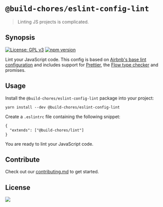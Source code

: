 # `@build-chores/eslint-config-lint`

> Linting JS projects is complicated.

## Synopsis

[![License: GPL v3](https://img.shields.io/badge/License-GPL%20v3-blue.svg)](https://www.gnu.org/licenses/gpl-3.0) [![npm version](https://img.shields.io/npm/v/@build-chores/eslint-config-lint.svg?style=flat)](https://www.npmjs.com/package/@build-chores/eslint-config-lint)

Lint your JavaScript code. This config is based on [Airbnb's base lint configuration](https://github.com/airbnb/javascript/tree/master/packages/eslint-config-airbnb-base) and includes support for [Prettier](https://prettier.io/), the [Flow type checker](https://flow.org/) and promises.

## Usage

Install the `@build-chores/eslint-config-lint` package into your project:

```
yarn install --dev @build-chores/eslint-config-lint
```

Create a `.eslintrc` file containing the following snippet:

```
{
  "extends": ["@build-chores/lint"]
}
```

You are ready to lint your JavaScript code.

## Contribute

Check out our [contributing.md](../../CONTRIBUTING.md) to get started.

## License

[<img src="https://www.gnu.org/graphics/gplv3-88x31.png" align="left" />](license)
